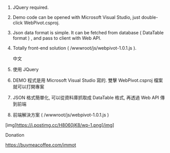 1. JQuery required.
2. Demo code can be opened with Microsoft Visual Studio, just double-click WebPivot.csproj.
3. Json data format is simple. It can be fetched from database ( DataTable format ) , and pass to client with Web API.
4. Totally front-end solution ( /wwwroot/js/webpivot-1.0.1.js ).

   中文
   
1. 使用 JQuery
2. DEMO 程式是用 Microsoft Visual Studio 寫的. 雙擊 WebPivot.csproj 檔案就可以打開專案
3. JSON 格式簡單化, 可以從資料庫抓取成 DataTable 格式, 再透過 Web API 傳到前端
4. 前端解決方案 ( /wwwroot/js/webpivot-1.0.1.js )

[img]https://i.postimg.cc/H8060jK8/wp-1.png[/img]

Donation

https://buymeacoffee.com/immot
